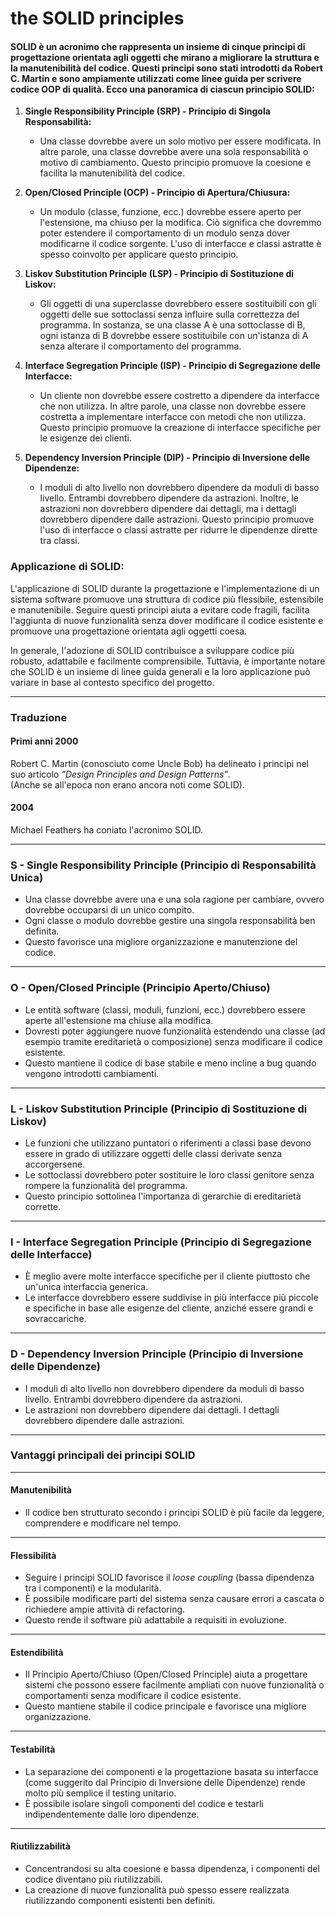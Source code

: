 # the SOLID principles

#### **SOLID** è un acronimo che rappresenta un insieme di cinque principi di progettazione orientata agli oggetti che mirano a migliorare la struttura e la manutenibilità del codice. Questi principi sono stati introdotti da Robert C. Martin e sono ampiamente utilizzati come linee guida per scrivere codice OOP di qualità. Ecco una panoramica di ciascun principio SOLID:

1. **Single Responsibility Principle (SRP) - Principio di Singola Responsabilità:**
   - Una classe dovrebbe avere un solo motivo per essere modificata. In altre parole, una classe dovrebbe avere una sola responsabilità o motivo di cambiamento. Questo principio promuove la coesione e facilita la manutenibilità del codice.

2. **Open/Closed Principle (OCP) - Principio di Apertura/Chiusura:**
   - Un modulo (classe, funzione, ecc.) dovrebbe essere aperto per l'estensione, ma chiuso per la modifica. Ciò significa che dovremmo poter estendere il comportamento di un modulo senza dover modificarne il codice sorgente. L'uso di interfacce e classi astratte è spesso coinvolto per applicare questo principio.

3. **Liskov Substitution Principle (LSP) - Principio di Sostituzione di Liskov:**
   - Gli oggetti di una superclasse dovrebbero essere sostituibili con gli oggetti delle sue sottoclassi senza influire sulla correttezza del programma. In sostanza, se una classe A è una sottoclasse di B, ogni istanza di B dovrebbe essere sostituibile con un'istanza di A senza alterare il comportamento del programma.

4. **Interface Segregation Principle (ISP) - Principio di Segregazione delle Interfacce:**
   - Un cliente non dovrebbe essere costretto a dipendere da interfacce che non utilizza. In altre parole, una classe non dovrebbe essere costretta a implementare interfacce con metodi che non utilizza. Questo principio promuove la creazione di interfacce specifiche per le esigenze dei clienti.

5. **Dependency Inversion Principle (DIP) - Principio di Inversione delle Dipendenze:**
   - I moduli di alto livello non dovrebbero dipendere da moduli di basso livello. Entrambi dovrebbero dipendere da astrazioni. Inoltre, le astrazioni non dovrebbero dipendere dai dettagli, ma i dettagli dovrebbero dipendere dalle astrazioni. Questo principio promuove l'uso di interfacce o classi astratte per ridurre le dipendenze dirette tra classi.

### Applicazione di SOLID:

L'applicazione di SOLID durante la progettazione e l'implementazione di un sistema software promuove una struttura di codice più flessibile, estensibile e manutenibile. Seguire questi principi aiuta a evitare code fragili, facilita l'aggiunta di nuove funzionalità senza dover modificare il codice esistente e promuove una progettazione orientata agli oggetti coesa.

In generale, l'adozione di SOLID contribuisce a sviluppare codice più robusto, adattabile e facilmente comprensibile. Tuttavia, è importante notare che SOLID è un insieme di linee guida generali e la loro applicazione può variare in base al contesto specifico del progetto.

---

### Traduzione

#### **Primi anni 2000**  
Robert C. Martin (conosciuto come Uncle Bob) ha delineato i principi nel suo articolo *"Design Principles and Design Patterns"*.  
(Anche se all'epoca non erano ancora noti come SOLID).  

#### **2004**  
Michael Feathers ha coniato l'acronimo SOLID.

---

### **S - Single Responsibility Principle (Principio di Responsabilità Unica)**  

- Una classe dovrebbe avere una e una sola ragione per cambiare, ovvero dovrebbe occuparsi di un unico compito.  
- Ogni classe o modulo dovrebbe gestire una singola responsabilità ben definita.  
- Questo favorisce una migliore organizzazione e manutenzione del codice.  

---

### **O - Open/Closed Principle (Principio Aperto/Chiuso)**  

- Le entità software (classi, moduli, funzioni, ecc.) dovrebbero essere aperte all'estensione ma chiuse alla modifica.  
- Dovresti poter aggiungere nuove funzionalità estendendo una classe (ad esempio tramite ereditarietà o composizione) senza modificare il codice esistente.  
- Questo mantiene il codice di base stabile e meno incline a bug quando vengono introdotti cambiamenti.

---

### **L - Liskov Substitution Principle (Principio di Sostituzione di Liskov)**  

- Le funzioni che utilizzano puntatori o riferimenti a classi base devono essere in grado di utilizzare oggetti delle classi derivate senza accorgersene.  
- Le sottoclassi dovrebbero poter sostituire le loro classi genitore senza rompere la funzionalità del programma.  
- Questo principio sottolinea l'importanza di gerarchie di ereditarietà corrette.

---

### **I - Interface Segregation Principle (Principio di Segregazione delle Interfacce)**  

- È meglio avere molte interfacce specifiche per il cliente piuttosto che un'unica interfaccia generica.  
- Le interfacce dovrebbero essere suddivise in più interfacce più piccole e specifiche in base alle esigenze del cliente, anziché essere grandi e sovraccariche.

---

### **D - Dependency Inversion Principle (Principio di Inversione delle Dipendenze)**  

- I moduli di alto livello non dovrebbero dipendere da moduli di basso livello. Entrambi dovrebbero dipendere da astrazioni.  
- Le astrazioni non dovrebbero dipendere dai dettagli. I dettagli dovrebbero dipendere dalle astrazioni.

---

### Vantaggi principali dei principi SOLID

---

#### **Manutenibilità**  

- Il codice ben strutturato secondo i principi SOLID è più facile da leggere, comprendere e modificare nel tempo.

---

#### **Flessibilità**  

- Seguire i principi SOLID favorisce il *loose coupling* (bassa dipendenza tra i componenti) e la modularità.  
- È possibile modificare parti del sistema senza causare errori a cascata o richiedere ampie attività di refactoring.  
- Questo rende il software più adattabile a requisiti in evoluzione.

---

#### **Estendibilità**  

- Il Principio Aperto/Chiuso (Open/Closed Principle) aiuta a progettare sistemi che possono essere facilmente ampliati con nuove funzionalità o comportamenti senza modificare il codice esistente.  
- Questo mantiene stabile il codice principale e favorisce una migliore organizzazione.

---

#### **Testabilità**  

- La separazione dei componenti e la progettazione basata su interfacce (come suggerito dal Principio di Inversione delle Dipendenze) rende molto più semplice il testing unitario.  
- È possibile isolare singoli componenti del codice e testarli indipendentemente dalle loro dipendenze.

---

#### **Riutilizzabilità**  

- Concentrandosi su alta coesione e bassa dipendenza, i componenti del codice diventano più riutilizzabili.  
- La creazione di nuove funzionalità può spesso essere realizzata riutilizzando componenti esistenti ben definiti.
